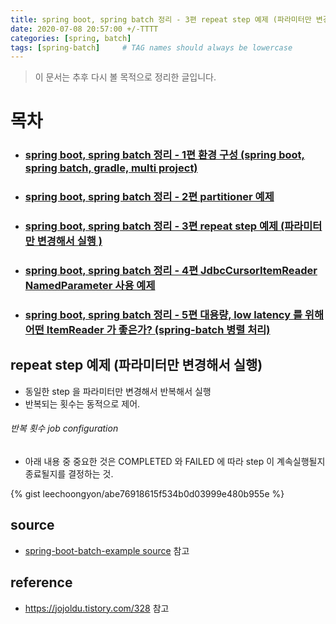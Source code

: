 ```yaml
---
title: spring boot, spring batch 정리 - 3편 repeat step 예제 (파라미터만 변경해서 실행)
date: 2020-07-08 20:57:00 +/-TTTT
categories: [spring, batch]
tags: [spring-batch]     # TAG names should always be lowercase
---
```



> 이 문서는 추후 다시 볼 목적으로 정리한 글입니다.  


# 목차

- ### [spring boot, spring batch 정리 - 1편 환경 구성 (spring boot, spring batch, gradle, multi project)](https://leechoongyon.github.io/posts/springboot-batch-1)
- ### [spring boot, spring batch 정리 - 2편 partitioner 예제](https://leechoongyon.github.io/posts/springboot-batch-2)
- ### [spring boot, spring batch 정리 - 3편 repeat step 예제 (파라미터만 변경해서 실행 )](https://leechoongyon.github.io/posts/springboot-batch-3)
- ### [spring boot, spring batch 정리 - 4편 JdbcCursorItemReader NamedParameter 사용 예제 ](https://leechoongyon.github.io/posts/springboot-batch-4)
- ### [spring boot, spring batch 정리 - 5편 대용량, low latency 를 위해 어떤 ItemReader 가 좋은가? (spring-batch 병렬 처리) ](https://leechoongyon.github.io/posts/springboot-batch-5)


## repeat step 예제 (파라미터만 변경해서 실행)
- 동일한 step 을 파라미터만 변경해서 반복해서 실행
- 반복되는 횟수는 동적으로 제어.


###### 반복 횟수 job configuration
- 아래 내용 중 중요한 것은 COMPLETED 와 FAILED 에 따라 step 이 계속실행될지 종료될지를 결정하는 것.

{% gist leechoongyon/abe76918615f534b0d03999e480b955e %}

## source
- [spring-boot-batch-example source](https://github.com/leechoongyon/spring-boot-example/tree/master/spring-boot-batch-example) 참고

## reference
- https://jojoldu.tistory.com/328 참고